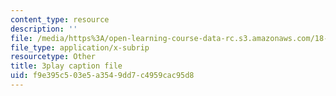 ```yaml
---
content_type: resource
description: ''
file: /media/https%3A/open-learning-course-data-rc.s3.amazonaws.com/18-06sc-linear-algebra-fall-2011/f9e395c503e5a3549dd7c4959cac95d8_MMWqGD4Urso.srt
file_type: application/x-subrip
resourcetype: Other
title: 3play caption file
uid: f9e395c5-03e5-a354-9dd7-c4959cac95d8
---
```

